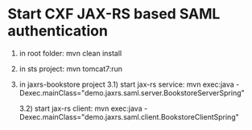 # Start CXF JAX-RS based SAML authentication

1. in root folder:
   mvn clean install

2. in sts project:
   mvn tomcat7:run

3. in jaxrs-bookstore project
   3.1) start jax-rs service:
        mvn exec:java -Dexec.mainClass="demo.jaxrs.saml.server.BookstoreServerSpring"

   3.2) start jax-rs client:
        mvn exec:java -Dexec.mainClass="demo.jaxrs.saml.client.BookstoreClientSpring"
